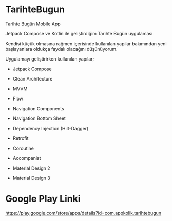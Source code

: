 # TarihteBugun
Tarihte Bugün Mobile App

Jetpack Compose ve Kotlin ile geliştirdiğim Tarihte Bugün uygulaması


Kendisi küçük olmasına rağmen içerisinde kullanılan yapılar bakımından yeni  başlayanlara oldukça faydalı olacağını düşünüyorum. 


Uygulamayı geliştirirken kullanılan yapılar;

- Jetpack Compose

- Clean Architecture

- MVVM

- Flow

- Navigation Components

- Navigation Bottom Sheet

- Dependency Injection (Hilt-Dagger)

- Retrofit

- Coroutine

- Accompanist

- Material Design 2

- Material Design 3


# Google Play Linki

https://play.google.com/store/apps/details?id=com.appkolik.tarihtebugun
